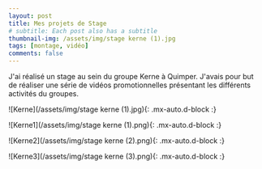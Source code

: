 ```yaml
---
layout: post
title: Mes projets de Stage
# subtitle: Each post also has a subtitle
thumbnail-img: /assets/img/stage kerne (1).jpg
tags: [montage, vidéo]
comments: false
---
```

J'ai réalisé un stage au sein du groupe Kerne à Quimper. J'avais pour but de réaliser une série de vidéos promotionnelles présentant les différents activités du groupes.

![Kerne](/assets/img/stage kerne (1).jpg){: .mx-auto.d-block :}

![Kerne1](/assets/img/stage kerne (1).png){: .mx-auto.d-block :}

![Kerne2](/assets/img/stage kerne (2).png){: .mx-auto.d-block :}

![Kerne3](/assets/img/stage kerne (3).png){: .mx-auto.d-block :}
